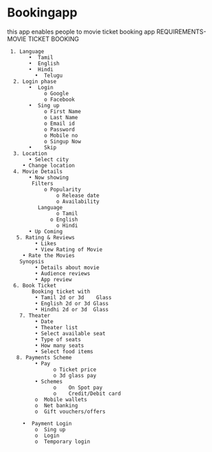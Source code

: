 # Bookingapp
this app enables people to movie ticket booking app 
REQUIREMENTS- MOVIE TICKET BOOKING 

   	 1. Language
           •  Tamil
   	       •  English
  	       •  Hindi
	         •  Telugu
	  2. Login phase
     	   •  Login
		        o Google
		        o Facebook
	       •  Sing up
		        o First Name
		        o Last Name
		        o Email id
		        o Password
		        o Mobile no
		        o Singup Now
	       •	Skip
	  3. Location
	       • Select city 
  	     • Change location
	  4. Movie Details
	       • Now showing
            Filters
                o Popularity
		            o Release date
		            o Availability
    	      Language
	            	o Tamil
    	          o English
	            	o Hindi
	       • Up Coming
	   5. Rating & Reviews
     		 • Likes
		     • View Rating of Movie
  	  	 • Rate the Movies
        Synopsis
		     • Details about movie
		     • Audience reviews
		     • App review
  	  6. Book Ticket
    		Booking ticket with
    		 • Tamil 2d or 3d    Glass
		     • English 2d or 3d Glass
		     • Hindhi 2d or 3d  Glass
	    7. Theater
		     • Date
		     • Theater list
		     • Select available seat
	     	 • Type of seats
		     • How many seats
		     • Select food items
  	   8. Payments Scheme
		     • Pay
		 	       o Ticket price
			       o 3d glass pay
		     • Schemes
			       o	On Spot pay
			       o	Credit/Debit card
             o	Mobile wallets
             o	Net banking 
             o	Gift vouchers/offers

         •	Payment Login
             o	Sing up 
             o	Login
             o	Temporary login
